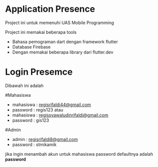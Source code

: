 # Application Presence

Project ini untuk memenuhi UAS Mobile Programming

Project ini memakai beberapa tools
- Bahasa pemograman dart dengan framework flutter
- Database Firebase
- Dengan memakai beberapa library dari flutter.dev

# Login Presemce

Dibawah ini adalah 

#Mahasiswa

- mahasiswa    : regisrifaldi44@gmail.com
- password     : regis123
  atau
- mahasiswa    : regissyawaludinrifaldi@gmail.com
- password     : gis123

#Admin
- admin     : regisrifaldi8@gmail.com
- password  : stmikamik

jika ingin menambah akun untuk mahasiswa password defaultnya adalah **password**

